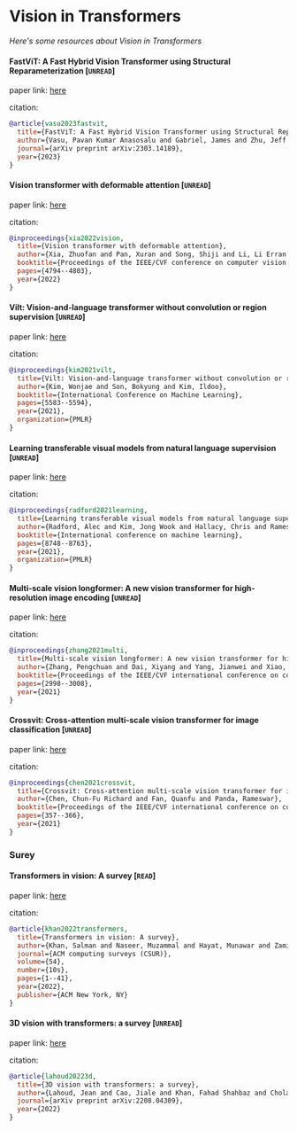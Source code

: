 # Vision in Transformers
*Here's some resources about Vision in Transformers*


#### FastViT: A Fast Hybrid Vision Transformer using Structural Reparameterization [`UNREAD`]

paper link: [here](https://arxiv.org/pdf/2303.14189)

citation: 
```bibtex
@article{vasu2023fastvit,
  title={FastViT: A Fast Hybrid Vision Transformer using Structural Reparameterization},
  author={Vasu, Pavan Kumar Anasosalu and Gabriel, James and Zhu, Jeff and Tuzel, Oncel and Ranjan, Anurag},
  journal={arXiv preprint arXiv:2303.14189},
  year={2023}
}
```

#### Vision transformer with deformable attention [`UNREAD`]

paper link: [here](https://openaccess.thecvf.com/content/CVPR2022/papers/Xia_Vision_Transformer_With_Deformable_Attention_CVPR_2022_paper.pdf)

citation: 
```bibtex
@inproceedings{xia2022vision,
  title={Vision transformer with deformable attention},
  author={Xia, Zhuofan and Pan, Xuran and Song, Shiji and Li, Li Erran and Huang, Gao},
  booktitle={Proceedings of the IEEE/CVF conference on computer vision and pattern recognition},
  pages={4794--4803},
  year={2022}
}
```
    


#### Vilt: Vision-and-language transformer without convolution or region supervision [`UNREAD`]

paper link: [here](http://proceedings.mlr.press/v139/kim21k/kim21k.pdf)

citation: 
```bibtex
@inproceedings{kim2021vilt,
  title={Vilt: Vision-and-language transformer without convolution or region supervision},
  author={Kim, Wonjae and Son, Bokyung and Kim, Ildoo},
  booktitle={International Conference on Machine Learning},
  pages={5583--5594},
  year={2021},
  organization={PMLR}
}
```
    
    

#### Learning transferable visual models from natural language supervision [`UNREAD`]

paper link: [here](http://proceedings.mlr.press/v139/radford21a/radford21a.pdf)

citation: 
```bibtex
@inproceedings{radford2021learning,
  title={Learning transferable visual models from natural language supervision},
  author={Radford, Alec and Kim, Jong Wook and Hallacy, Chris and Ramesh, Aditya and Goh, Gabriel and Agarwal, Sandhini and Sastry, Girish and Askell, Amanda and Mishkin, Pamela and Clark, Jack and others},
  booktitle={International conference on machine learning},
  pages={8748--8763},
  year={2021},
  organization={PMLR}
}
```


#### Multi-scale vision longformer: A new vision transformer for high-resolution image encoding [`UNREAD`]

paper link: [here](https://openaccess.thecvf.com/content/ICCV2021/papers/Zhang_Multi-Scale_Vision_Longformer_A_New_Vision_Transformer_for_High-Resolution_Image_ICCV_2021_paper.pdf)

citation: 
```bibtex
@inproceedings{zhang2021multi,
  title={Multi-scale vision longformer: A new vision transformer for high-resolution image encoding},
  author={Zhang, Pengchuan and Dai, Xiyang and Yang, Jianwei and Xiao, Bin and Yuan, Lu and Zhang, Lei and Gao, Jianfeng},
  booktitle={Proceedings of the IEEE/CVF international conference on computer vision},
  pages={2998--3008},
  year={2021}
}
```
        


#### Crossvit: Cross-attention multi-scale vision transformer for image classification [`UNREAD`]

paper link: [here](https://openaccess.thecvf.com/content/ICCV2021/papers/Chen_CrossViT_Cross-Attention_Multi-Scale_Vision_Transformer_for_Image_Classification_ICCV_2021_paper.pdf)

citation: 
```bibtex
@inproceedings{chen2021crossvit,
  title={Crossvit: Cross-attention multi-scale vision transformer for image classification},
  author={Chen, Chun-Fu Richard and Fan, Quanfu and Panda, Rameswar},
  booktitle={Proceedings of the IEEE/CVF international conference on computer vision},
  pages={357--366},
  year={2021}
}
```
    


### Surey

#### Transformers in vision: A survey [`READ`]

paper link: [here](https://arxiv.org/pdf/2101.01169.pdf?utm_campaign=Deep)

citation: 
```bibtex
@article{khan2022transformers,
  title={Transformers in vision: A survey},
  author={Khan, Salman and Naseer, Muzammal and Hayat, Munawar and Zamir, Syed Waqas and Khan, Fahad Shahbaz and Shah, Mubarak},
  journal={ACM computing surveys (CSUR)},
  volume={54},
  number={10s},
  pages={1--41},
  year={2022},
  publisher={ACM New York, NY}
}
```
    

#### 3D vision with transformers: a survey [`UNREAD`]

paper link: [here](https://arxiv.org/pdf/2208.04309)

citation: 
```bibtex
@article{lahoud20223d,
  title={3D vision with transformers: a survey},
  author={Lahoud, Jean and Cao, Jiale and Khan, Fahad Shahbaz and Cholakkal, Hisham and Anwer, Rao Muhammad and Khan, Salman and Yang, Ming-Hsuan},
  journal={arXiv preprint arXiv:2208.04309},
  year={2022}
}
```
    